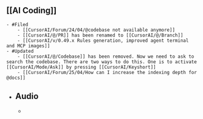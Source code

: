## [[AI Coding]]
	- #Filed
		- [[CursorAI/Forum/24/04/@codebase not available anymore]]
		- [[CursorAI/@/PR]] has been renamed to [[CursorAI/@/Branch]]
		- [[CursorAI/v/0.49.x Rules generation, improved agent terminal and MCP images]]
	- #Updated
		- [[CursorAI/@/Codebase]] has been removed. Now we need to ask to search the codebase. There are two ways to do this. One is to activate [[CursorAI/Mode/Ask]] by pressing [[CursorAI/Keyshort]]
		- [[CursorAI/Forum/25/04/How can I increase the indexing depth for @docs]]
- ## Audio
	-